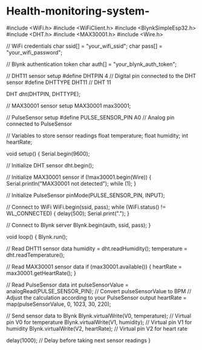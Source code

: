 # Health-monitoring-system-
#include <WiFi.h>
#include <WiFiClient.h>
#include <BlynkSimpleEsp32.h>
#include <DHT.h>
#include <MAX30001.h>
#include <Wire.h>

// WiFi credentials
char ssid[] = "your_wifi_ssid";
char pass[] = "your_wifi_password";

// Blynk authentication token
char auth[] = "your_blynk_auth_token";

// DHT11 sensor setup
#define DHTPIN 4          // Digital pin connected to the DHT sensor
#define DHTTYPE DHT11     // DHT 11

DHT dht(DHTPIN, DHTTYPE);

// MAX30001 sensor setup
MAX30001 max30001;

// PulseSensor setup
#define PULSE_SENSOR_PIN A0 // Analog pin connected to PulseSensor

// Variables to store sensor readings
float temperature;
float humidity;
int heartRate;

void setup()
{
  Serial.begin(9600);

  // Initialize DHT sensor
  dht.begin();

  // Initialize MAX30001 sensor
  if (!max30001.begin(Wire))
  {
    Serial.println("MAX30001 not detected");
    while (1);
  }

  // Initialize PulseSensor
  pinMode(PULSE_SENSOR_PIN, INPUT);

  // Connect to WiFi
  WiFi.begin(ssid, pass);
  while (WiFi.status() != WL_CONNECTED)
  {
    delay(500);
    Serial.print(".");
  }

  // Connect to Blynk server
  Blynk.begin(auth, ssid, pass);
}

void loop()
{
  Blynk.run();

  // Read DHT11 sensor data
  humidity = dht.readHumidity();
  temperature = dht.readTemperature();

  // Read MAX30001 sensor data
  if (max30001.available())
  {
    heartRate = max30001.getHeartRate();
  }

  // Read PulseSensor data
  int pulseSensorValue = analogRead(PULSE_SENSOR_PIN);
  // Convert pulseSensorValue to BPM
  // Adjust the calculation according to your PulseSensor output
  heartRate = map(pulseSensorValue, 0, 1023, 30, 220);

  // Send sensor data to Blynk
  Blynk.virtualWrite(V0, temperature); // Virtual pin V0 for temperature
  Blynk.virtualWrite(V1, humidity);    // Virtual pin V1 for humidity
  Blynk.virtualWrite(V2, heartRate);   // Virtual pin V2 for heart rate

  delay(1000); // Delay before taking next sensor readings
}
